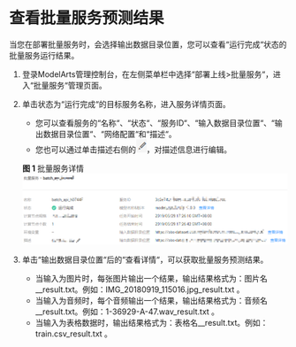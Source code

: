 # 查看批量服务预测结果<a name="modelarts_23_0067"></a>

当您在部署批量服务时，会选择输出数据目录位置，您可以查看“运行完成“状态的批量服务运行结果。

1.  登录ModelArts管理控制台，在左侧菜单栏中选择“部署上线\>批量服务“，进入“批量服务“管理页面。
2.  单击状态为“运行完成“的目标服务名称，进入服务详情页面。

    -   您可以查看服务的“名称“、“状态“、“服务ID“、“输入数据目录位置“、“输出数据目录位置“、“网络配置“和“描述“。
    -   您也可以通过单击描述右侧的![](figures/icon_05.png)，对描述信息进行编辑。

    **图 1**  批量服务详情<a name="fig949315272199"></a>  
    ![](figures/批量服务详情.png "批量服务详情")

3.  单击“输出数据目录位置“后的“查看详情“，可以获取批量服务预测结果。
    -   当输入为图片时，每张图片输出一个结果，输出结果格式为：图片名\_\_result.txt。例如：IMG\_20180919\_115016.jpg\_result.txt 。
    -   当输入为音频时，每个音频输出一个结果，输出结果格式为：音频名\_\_result.txt。例如：1-36929-A-47.wav\_result.txt 。
    -   当输入为表格数据时，输出结果格式为：表格名\_\_result.txt。例如：train.csv\_result.txt 。


